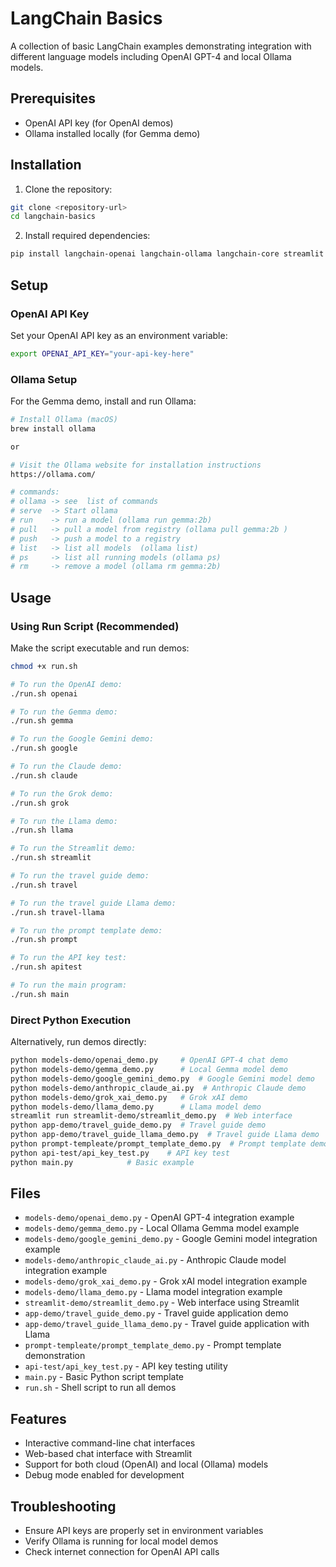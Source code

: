 # LangChain Basics

A collection of basic LangChain examples demonstrating integration with different language models including OpenAI GPT-4 and local Ollama models.

## Prerequisites

- OpenAI API key (for OpenAI demos)
- Ollama installed locally (for Gemma demo)

## Installation

1. Clone the repository:
```bash
git clone <repository-url>
cd langchain-basics
```

2. Install required dependencies:
```bash
pip install langchain-openai langchain-ollama langchain-core streamlit
```

## Setup

### OpenAI API Key
Set your OpenAI API key as an environment variable:
```bash
export OPENAI_API_KEY="your-api-key-here"
```

### Ollama Setup
For the Gemma demo, install and run Ollama:
```bash
# Install Ollama (macOS)
brew install ollama 

or 

# Visit the Ollama website for installation instructions
https://ollama.com/

# commands:
# ollama -> see  list of commands
# serve  -> Start ollama
# run    -> run a model (ollama run gemma:2b)
# pull   -> pull a model from registry (ollama pull gemma:2b )
# push   -> push a model to a registry
# list   -> list all models  (ollama list)
# ps     -> list all running models (ollama ps)
# rm     -> remove a model (ollama rm gemma:2b)
```

## Usage

### Using Run Script (Recommended)
Make the script executable and run demos:
```bash
chmod +x run.sh

# To run the OpenAI demo:
./run.sh openai

# To run the Gemma demo:
./run.sh gemma

# To run the Google Gemini demo:
./run.sh google

# To run the Claude demo:
./run.sh claude

# To run the Grok demo:
./run.sh grok

# To run the Llama demo:
./run.sh llama

# To run the Streamlit demo:
./run.sh streamlit

# To run the travel guide demo:
./run.sh travel

# To run the travel guide Llama demo:
./run.sh travel-llama

# To run the prompt template demo:
./run.sh prompt

# To run the API key test:
./run.sh apitest

# To run the main program:
./run.sh main
```

### Direct Python Execution
Alternatively, run demos directly:
```bash
python models-demo/openai_demo.py     # OpenAI GPT-4 chat demo
python models-demo/gemma_demo.py      # Local Gemma model demo
python models-demo/google_gemini_demo.py  # Google Gemini model demo
python models-demo/anthropic_claude_ai.py  # Anthropic Claude demo
python models-demo/grok_xai_demo.py   # Grok xAI demo
python models-demo/llama_demo.py      # Llama model demo
streamlit run streamlit-demo/streamlit_demo.py  # Web interface
python app-demo/travel_guide_demo.py  # Travel guide demo
python app-demo/travel_guide_llama_demo.py  # Travel guide Llama demo
python prompt-templeate/prompt_template_demo.py  # Prompt template demo
python api-test/api_key_test.py    # API key test
python main.py            # Basic example
```

## Files

- `models-demo/openai_demo.py` - OpenAI GPT-4 integration example
- `models-demo/gemma_demo.py` - Local Ollama Gemma model example
- `models-demo/google_gemini_demo.py` - Google Gemini model integration example
- `models-demo/anthropic_claude_ai.py` - Anthropic Claude model integration example
- `models-demo/grok_xai_demo.py` - Grok xAI model integration example
- `models-demo/llama_demo.py` - Llama model integration example
- `streamlit-demo/streamlit_demo.py` - Web interface using Streamlit
- `app-demo/travel_guide_demo.py` - Travel guide application demo
- `app-demo/travel_guide_llama_demo.py` - Travel guide application with Llama
- `prompt-templeate/prompt_template_demo.py` - Prompt template demonstration
- `api-test/api_key_test.py` - API key testing utility
- `main.py` - Basic Python script template
- `run.sh` - Shell script to run all demos

## Features

- Interactive command-line chat interfaces
- Web-based chat interface with Streamlit
- Support for both cloud (OpenAI) and local (Ollama) models
- Debug mode enabled for development

## Troubleshooting

- Ensure API keys are properly set in environment variables
- Verify Ollama is running for local model demos
- Check internet connection for OpenAI API calls